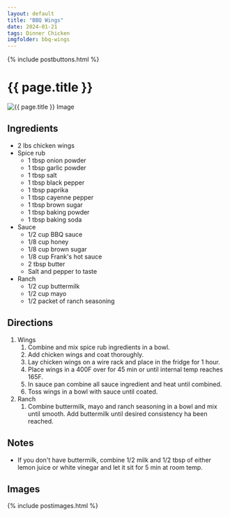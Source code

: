 ```yaml
---
layout: default
title: "BBQ Wings"
date: 2024-01-21
tags: Dinner Chicken
imgfolder: bbq-wings
---
```


{% include postbuttons.html %}
  
# {{ page.title }}

<img class="recipe-img" src="{{ site.baseurl }}/assets/img/{{ page.imgfolder }}/1.jpg" alt="{{ page.title }} Image">

## Ingredients

- 2 lbs chicken wings
- Spice rub
  - 1 tbsp onion powder
  - 1 tbsp garlic powder
  - 1 tbsp salt
  - 1 tbsp black pepper
  - 1 tbsp paprika
  - 1 tbsp cayenne pepper
  - 1 tbsp brown sugar
  - 1 tbsp baking powder
  - 1 tbsp baking soda
- Sauce
  - 1/2 cup BBQ sauce
  - 1/8 cup honey
  - 1/8 cup brown sugar
  - 1/8 cup Frank's hot sauce
  - 2 tbsp butter
  - Salt and pepper to taste
- Ranch
  - 1/2 cup buttermilk
  - 1/2 cup mayo
  - 1/2 packet of ranch seasoning

## Directions

1. Wings
    1. Combine and mix spice rub ingredients in a bowl.
    2. Add chicken wings and coat thoroughly.
    3. Lay chicken wings on a wire rack and place in the fridge for 1 hour.
    4. Place wings in a 400F over for 45 min or until internal temp reaches 165F.
    5. In sauce pan combine all sauce ingredient and heat until combined.
    6. Toss wings in a bowl with sauce until coated.
2. Ranch
    1. Combine buttermilk, mayo and ranch seasoning in a bowl and mix until smooth. Add buttermilk until desired consistency ha been reached.

## Notes

- If you don't have buttermilk, combine 1/2 milk and 1/2 tbsp of either lemon juice or white vinegar and let it sit for 5 min at room temp.

## Images

{% include postimages.html %}
